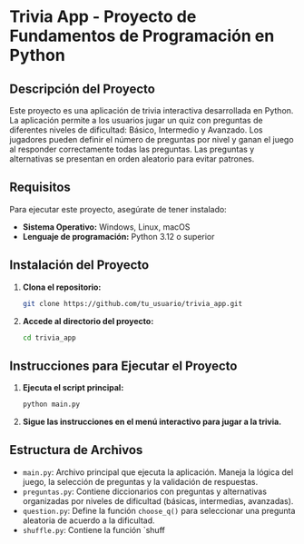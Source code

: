 # Trivia App - Proyecto de Fundamentos de Programación en Python

## Descripción del Proyecto

Este proyecto es una aplicación de trivia interactiva desarrollada en Python. La aplicación permite a los usuarios jugar un quiz con preguntas de diferentes niveles de dificultad: Básico, Intermedio y Avanzado. Los jugadores pueden definir el número de preguntas por nivel y ganan el juego al responder correctamente todas las preguntas. Las preguntas y alternativas se presentan en orden aleatorio para evitar patrones.

## Requisitos

Para ejecutar este proyecto, asegúrate de tener instalado:

- **Sistema Operativo:** Windows, Linux, macOS
- **Lenguaje de programación:** Python 3.12 o superior

## Instalación del Proyecto

1. **Clona el repositorio:**

    ```bash
    git clone https://github.com/tu_usuario/trivia_app.git
    ```

2. **Accede al directorio del proyecto:**

    ```bash
    cd trivia_app
    ```

## Instrucciones para Ejecutar el Proyecto

1. **Ejecuta el script principal:**

    ```bash
    python main.py
    ```

2. **Sigue las instrucciones en el menú interactivo para jugar a la trivia.**

## Estructura de Archivos

- `main.py`: Archivo principal que ejecuta la aplicación. Maneja la lógica del juego, la selección de preguntas y la validación de respuestas.
- `preguntas.py`: Contiene diccionarios con preguntas y alternativas organizadas por niveles de dificultad (básicas, intermedias, avanzadas).
- `question.py`: Define la función `choose_q()` para seleccionar una pregunta aleatoria de acuerdo a la dificultad.
- `shuffle.py`: Contiene la función `shuff
